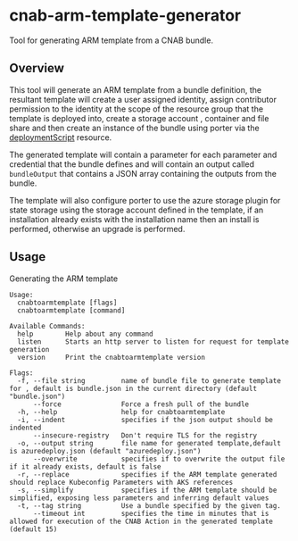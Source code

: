 # cnab-arm-template-generator

Tool for generating ARM template from a CNAB bundle.

## Overview

This tool will generate an ARM template from a bundle definition, the resultant template will create a user assigned identity, assign contributor permission to the identity at the scope of the resource group that the template is deployed into, create a storage account , container and file share and then create an instance of the bundle using porter via the [deploymentScript](https://docs.microsoft.com/en-us/azure/azure-resource-manager/templates/template-tutorial-deployment-script) resource.

The generated template will contain a parameter for each parameter and credential that the bundle defines and will contain an output called `bundleOutput` that contains a JSON array containing the outputs from the bundle.

The template will also configure porter to use the azure storage plugin for state storage using the storage account defined in the template, if an installation already exists with the installation name then an install is performed, otherwise an upgrade is performed.

## Usage

Generating the ARM template

```shell
Usage:
  cnabtoarmtemplate [flags]
  cnabtoarmtemplate [command]

Available Commands:
  help        Help about any command
  listen      Starts an http server to listen for request for template generation
  version     Print the cnabtoarmtemplate version

Flags:
  -f, --file string         name of bundle file to generate template for , default is bundle.json in the current directory (default "bundle.json")
      --force               Force a fresh pull of the bundle
  -h, --help                help for cnabtoarmtemplate
  -i, --indent              specifies if the json output should be indented
      --insecure-registry   Don't require TLS for the registry
  -o, --output string       file name for generated template,default is azuredeploy.json (default "azuredeploy.json")
      --overwrite           specifies if to overwrite the output file if it already exists, default is false
  -r, --replace             specifies if the ARM template generated should replace Kubeconfig Parameters with AKS references
  -s, --simplify            specifies if the ARM template should be simplified, exposing less parameters and inferring default values
  -t, --tag string          Use a bundle specified by the given tag.
      --timeout int         specifies the time in minutes that is allowed for execution of the CNAB Action in the generated template (default 15)
```